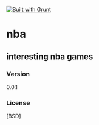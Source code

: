 [![Built with Grunt](https://cdn.gruntjs.com/builtwith.png)](http://gruntjs.com/)
# nba
## interesting nba games
### Version
0.0.1

### License
[BSD]
